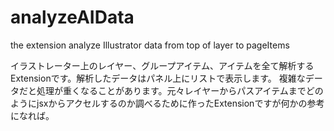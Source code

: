 # analyzeAIData
the extension analyze Illustrator data from top of layer  to pageItems

イラストレーター上のレイヤー、グループアイテム、アイテムを全て解析するExtensionです。解析したデータはパネル上にリストで表示します。
複雑なデータだと処理が重くなることがあります。元々レイヤーからパスアイテムまでどのようにjsxからアクセルするのか調べるために作ったExtensionですが何かの参考になれば。

